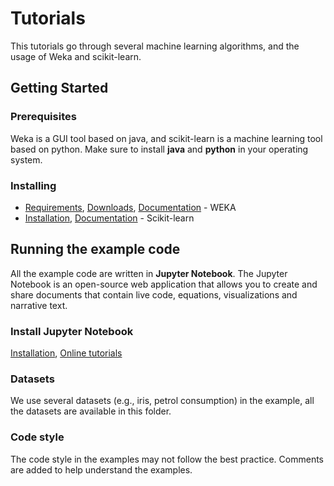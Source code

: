 # Tutorials

This tutorials go through several machine learning algorithms, and the usage of Weka and scikit-learn.


## Getting Started

### Prerequisites

Weka is a GUI tool based on java, and scikit-learn is a machine learning tool based on python. Make sure to install **java** and **python** in your operating system.


### Installing


* [Requirements](https://www.cs.waikato.ac.nz/ml/weka/requirements.html), [Downloads](https://www.cs.waikato.ac.nz/ml/weka/downloading.html), [Documentation](https://www.cs.waikato.ac.nz/ml/weka/documentation.html) - WEKA
* [Installation](https://scikit-learn.org/stable/install.html), [Documentation](https://scikit-learn.org/stable/documentation.html) - Scikit-learn


## Running the example code

All the example code are written in **Jupyter Notebook**. The Jupyter Notebook is an open-source web application that allows you to create and share documents that contain live code, equations, visualizations and narrative text.

### Install Jupyter Notebook

[Installation](https://jupyter.readthedocs.io/en/latest/install.html), [Online tutorials](https://www.dataquest.io/blog/jupyter-notebook-tutorial/)

### Datasets

We use several datasets (e.g., iris, petrol consumption) in the example, all the datasets are available in this folder.

### Code style

The code style in the examples may not follow the best practice. Comments are added to help understand the examples.